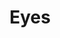 ---
pid: LLP569
title: Eyes
location_transcription: Boulevard
zipcode: '19120'
outside_phl: 
neighborhood: Logan,Olney
age: '13'
age_range: 13-19
instagram: 
image_file_name: LLP_569.jpg
proposal_transcription: 
topic: Figure
topic_summary: '0'
type: Image
keywords_other: eyes
credit: 'Sheyl Soto #YoPx'
image_labels: 
twitter: 
facebook: 
permalink: "/monuments/llp569/"
layout: item-page
---